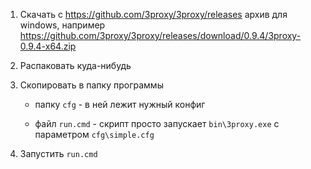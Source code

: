 

1.	Скачать с https://github.com/3proxy/3proxy/releases архив для windows,
	например https://github.com/3proxy/3proxy/releases/download/0.9.4/3proxy-0.9.4-x64.zip

2.	Распаковать куда-нибудь

3.	Скопировать в папку программы

	-	папку `cfg` - в ней лежит нужный конфиг

	-	файл `run.cmd` - скрипт просто запускает `bin\3proxy.exe` с параметром `cfg\simple.cfg`

4.	Запустить `run.cmd`